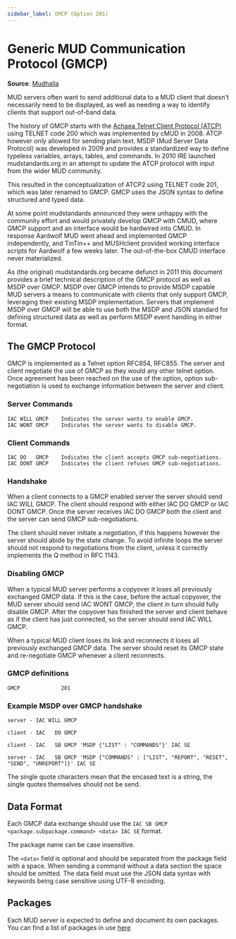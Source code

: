 ```yaml
---
sidebar_label: GMCP (Option 201)
---
```

# Generic MUD Communication Protocol (GMCP)

**Source**: [Mudhalla](https://tintin.mudhalla.net/protocols/gmcp/)

MUD servers often want to send additional data to a MUD client that doesn't necessarily need to be displayed, as well as needing a way to identify clients that support out-of-band data.

The history of GMCP starts with the [Achaea Telnet Client Protocol (ATCP)](../ATCP_Specification) using TELNET code 200 which was implemented by cMUD in 2008. ATCP however only allowed for sending plain text. MSDP (Mud Server Data Protocol) was developed in 2009 and provides a standardized way to define typeless variables, arrays, tables, and commands. In 2010 IRE launched mudstandards.org in an attempt to update the ATCP protocol with input from the wider MUD community.

This resulted in the conceptualization of ATCP2 using TELNET code 201, which was later renamed to GMCP. GMCP uses the JSON syntax to define structured and typed data.

At some point mudstandards announced they were unhappy with the community effort and would privately develop GMCP with CMUD, where GMCP support and an interface would be hardwired into CMUD. In response Aardwolf MUD went ahead and implemented GMCP independently, and TinTin++ and MUSHclient provided working interface scripts for Aardwolf a few weeks later. The out-of-the-box CMUD interface never materialized.

As (the original) mudstandards.org became defunct in 2011 this document provides a brief technical description of the GMCP protocol as well as MSDP over GMCP. MSDP over GMCP intends to provide MSDP capable MUD servers a means to communicate with clients that only support GMCP, leveraging their existing MSDP implementation. Servers that implement MSDP over GMCP will be able to use both the MSDP and JSON standard for defining structured data as well as perform MSDP event handling in either format.

## The GMCP Protocol

GMCP is implemented as a Telnet option RFC854, RFC855. The server and client negotiate the use of GMCP as they would any other telnet option. Once agreement has been reached on the use of the option, option sub-negotiation is used to exchange information between the server and client.

### Server Commands
```
IAC WILL GMCP    Indicates the server wants to enable GMCP.
IAC WONT GMCP    Indicates the server wants to disable GMCP.
```
### Client Commands
```
IAC DO   GMCP    Indicates the client accepts GMCP sub-negotiations.
IAC DONT GMCP    Indicates the client refuses GMCP sub-negotiations.
```
### Handshake
When a client connects to a GMCP enabled server the server should send IAC WILL GMCP. The client should respond with either IAC DO GMCP or IAC DONT GMCP. Once the server receives IAC DO GMCP both the client and the server can send GMCP sub-negotiations.

The client should never initiate a negotiation, if this happens however the server should abide by the state change. To avoid infinite loops the server should not respond to negotiations from the client, unless it correctly implements the Q method in RFC 1143.

### Disabling GMCP
When a typical MUD server performs a copyover it loses all previously exchanged GMCP data. If this is the case, before the actual copyover, the MUD server should send IAC WONT GMCP, the client in turn should fully disable GMCP. After the copyover has finished the server and client behave as if the client has just connected, so the server should send IAC WILL GMCP.

When a typical MUD client loses its link and reconnects it loses all previously exchanged GMCP data. The server should reset its GMCP state and re-negotiate GMCP whenever a client reconnects.

### GMCP definitions
```
GMCP             201
```

### Example MSDP over GMCP handshake
```
server - IAC WILL GMCP

client - IAC   DO GMCP

client - IAC   SB GMCP 'MSDP {"LIST" : "COMMANDS"}' IAC SE

server - IAC   SB GMCP 'MSDP {"COMMANDS" : ["LIST", "REPORT", "RESET", "SEND", "UNREPORT"]}' IAC SE
```
The single quote characters mean that the encased text is a string, the single quotes themselves should not be send.

## Data Format
Each GMCP data exchange should use the ``IAC SB GMCP <package.subpackage.command> <data> IAC SE`` format.

The package name can be case insensitive.

The ``<data>`` field is optional and should be separated from the package field with a space. When sending a command without a data section the space should be omitted. The data field must use the JSON data syntax with keywords being case sensitive using UTF-8 encoding.

## Packages
Each MUD server is expected to define and document its own packages. You can find a list of packages in use [here](../gmcp) 

